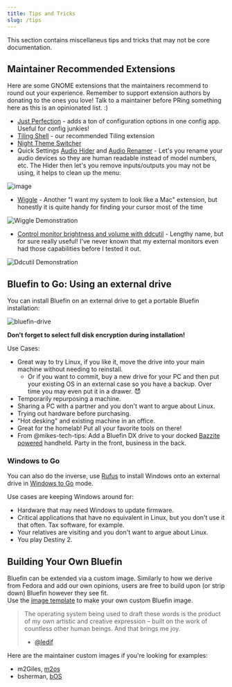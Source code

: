 ```yaml
---
title: Tips and Tricks
slug: /tips
---
```


This section contains miscellaneus tips and tricks that may not be core documentation.

## Maintainer Recommended Extensions

Here are some GNOME extensions that the maintainers recommend to round out your experience. Remember to support extension authors by donating to the ones you love! Talk to a maintainer before PRing something here as this is an opinionated list. :)

- [Just Perfection](https://extensions.gnome.org/extension/3843/just-perfection/) - adds a ton of configuration options in one config app. Useful for config junkies!
- [Tiling Shell](https://extensions.gnome.org/extension/7065/tiling-shell/) - our recommended Tiling extension
- [Night Theme Switcher](https://extensions.gnome.org/extension/2236/night-theme-switcher/)
- Quick Settings [Audio Hider](https://extensions.gnome.org/extension/5964/quick-settings-audio-devices-hider/) and [Audio Renamer](https://extensions.gnome.org/extension/6000/quick-settings-audio-devices-renamer/) - Let's you rename your audio devices so they are human readable instead of model numbers, etc. The Hider then let's you remove inputs/outputs you may not be using, it helps to clean up the menu:

![image](https://github.com/user-attachments/assets/e464a88b-1a2d-4fa3-8a6b-e2ebfb0dda53)

- [Wiggle](https://extensions.gnome.org/extension/6784/wiggle/) - Another "I want my system to look like a Mac" extension, but honestly it is quite handy for finding your cursor most of the time

![Wiggle Demonstration](https://extensions.gnome.org/extension-data/screenshots/screenshot_6784_NnfNleK.gif)

- [Control monitor brightness and volume with ddcutil](https://extensions.gnome.org/extension/6325/control-monitor-brightness-and-volume-with-ddcutil/) - Lengthy name, but for sure really useful! I've never known that my external monitors even had those capabilities before I tested it out.

![Ddcutil Demonstration](https://extensions.gnome.org/extension-data/screenshots/screenshot_6325_iQnSUzg.png)

## Bluefin to Go: Using an external drive

You can install Bluefin on an external drive to get a portable Bluefin installation:

![bluefin-drive](https://github.com/user-attachments/assets/f3ea0252-b0ba-4c68-8566-68cfbdbfc6b2)

**Don't forget to select full disk encryption during installation!**

Use Cases:

- Great way to try Linux, if you like it, move the drive into your main machine without needing to reinstall.
  - Or if you want to commit, buy a new drive for your PC and then put your existing OS in an external case so you have a backup. Over time you may even put it in a drawer. 😈
- Temporarily repurposing a machine.
- Sharing a PC with a partner and you don't want to argue about Linux.
- Trying out hardware before purchasing.
- "Hot desking" and existing machine in an office.
- Great for the homelab! Put all your favorite tools on there!
- From @mikes-tech-tips: Add a Bluefin DX drive to your docked [Bazzite powered](https://bazzite.gg) handheld. Party in the front, business in the back.

### Windows to Go

You can also do the inverse, use [Rufus](https://rufus.ie) to install Windows onto an external drive in [Windows to Go](https://en.wikipedia.org/wiki/Windows_To_Go) mode.

Use cases are keeping Windows around for:

- Hardware that may need Windows to update firmware.
- Critical applications that have no equivalent in Linux, but you don't use it that often. Tax software, for example.
- Your relatives are visiting and you don't want to argue about Linux.
- You play Destiny 2.

## Building Your Own Bluefin

Bluefin can be extended via a custom image. Similarly to how we derive from Fedora and add our own opinions, users are free to build upon (or strip down) Bluefin however they see fit.  
Use the [image template](https://github.com/ublue-os/image-template) to make your own custom Bluefin image. 

> The operating system being used to draft these words is the product of my own artistic and creative expression – built on the work of countless other human beings. And that brings me joy.
>
> - [@ledif](https://blues.win/posts/joy-of-linux-theming/)

Here are the maintainer custom images if you're looking for examples:

- m2Giles, [m2os](https://github.com/m2Giles/m2os)
- bsherman, [bOS](https://github.com/bsherman/bos)
